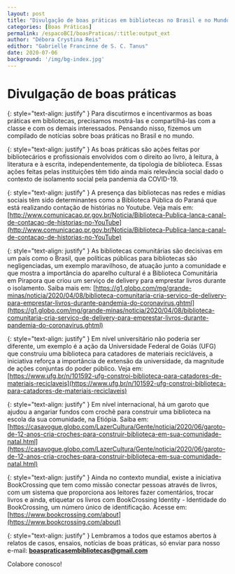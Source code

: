 ```yaml
---
layout: post
title: "Divulgação de boas práticas em bibliotecas no Brasil e no Mundo"
categories: [Boas Práticas]
permalink: /espacoBCI/boasPraticas/:title:output_ext
author: "Débora Crystina Reis"
edithor: "Gabrielle Francinne de S. C. Tanus"
date: 2020-07-06
background: '/img/bg-index.jpg'
---
```

# Divulgação de boas práticas

{: style="text-align: justify" }
Para discutirmos e incentivarmos as boas práticas em bibliotecas, precisamos mostrá-las e compartilhá-las com a classe e com os demais interessados. Pensando nisso, fizemos um compilado de notícias sobre boas práticas no Brasil e no mundo. 

{: style="text-align: justify" }
As boas práticas são ações feitas por bibliotecários e profissionais envolvidos com o direito ao livro, à leitura, à literatura e à escrita, independentemente, da tipologia de biblioteca. Essas ações feitas pelas instituições têm tido ainda mais relevância social dado o contexto de isolamento social pela pandemia da COVID-19. 

{: style="text-align: justify" }
A presença das bibliotecas nas redes e mídias sociais têm sido determinantes como a Biblioteca Pública do Paraná que está realizando contação de histórias no Youtube. Veja mais em: [http://www.comunicacao.pr.gov.br/Noticia/Biblioteca-Publica-lanca-canal-de-contacao-de-historias-no-YouTube](http://www.comunicacao.pr.gov.br/Noticia/Biblioteca-Publica-lanca-canal-de-contacao-de-historias-no-YouTube)

{: style="text-align: justify" }
As bibliotecas comunitárias são decisivas em um país como o Brasil, que políticas públicas para bibliotecas são negligenciadas, um exemplo maravilhoso, de atuação junto a comunidade e que mostra a importância do aparelho cultural é a Biblioteca Comunitária em Pirapora que criou um serviço de delivery para emprestar livros durante o isolamento. Saiba mais em: [https://g1.globo.com/mg/grande-minas/noticia/2020/04/08/biblioteca-comunitaria-cria-servico-de-delivery-para-emprestar-livros-durante-pandemia-do-coronavirus.ghtml](https://g1.globo.com/mg/grande-minas/noticia/2020/04/08/biblioteca-comunitaria-cria-servico-de-delivery-para-emprestar-livros-durante-pandemia-do-coronavirus.ghtml)

{: style="text-align: justify" }
Em nível universitário não poderia ser diferente, um exemplo é a ação da Universidade Federal de Goiás (UFG) que construiu uma biblioteca para catadores de materiais recicláveis, a iniciativa reforça a importância de extensão da universidade, da magnitude de ações conjuntas do poder público. Veja em: [https://www.ufg.br/n/101592-ufg-constroi-biblioteca-para-catadores-de-materiais-reciclaveis](https://www.ufg.br/n/101592-ufg-constroi-biblioteca-para-catadores-de-materiais-reciclaveis)

{: style="text-align: justify" }
Em nível internacional, há um garoto que ajudou a angariar fundos com crochê para construir uma biblioteca na escola da sua comunidade, na Etiópia. Saiba em: [https://casavogue.globo.com/LazerCultura/Gente/noticia/2020/06/garoto-de-12-anos-cria-croches-para-construir-biblioteca-em-sua-comunidade-natal.html](https://casavogue.globo.com/LazerCultura/Gente/noticia/2020/06/garoto-de-12-anos-cria-croches-para-construir-biblioteca-em-sua-comunidade-natal.html)

{: style="text-align: justify" }
Ainda no contexto mundial, existe a iniciativa BookCrossing que tem como missão conectar pessoas através de livros, com um sistema que proporciona aos leitores fazer comentários, trocar livros e ainda, etiquetar os livros com BookCrossing Identity - Identidade do BookCrossing, um número único de identificação. Acesse em: [https://www.bookcrossing.com/about](https://www.bookcrossing.com/about)

{: style="text-align: justify" }
Lembramos a todos que estamos abertos à relatos de casos, ensaios, notícias de boas práticas, só enviar para nosso e-mail: **boaspraticasembibliotecas@gmail.com**

Colabore conosco!
